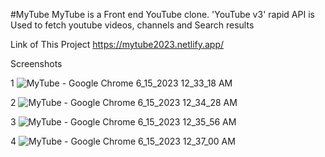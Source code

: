 #MyTube
MyTube is a Front end YouTube clone.
'YouTube v3' rapid API is Used to fetch youtube videos, channels and Search results

Link of This Project
https://mytube2023.netlify.app/

Screenshots

1
![MyTube - Google Chrome 6_15_2023 12_33_18 AM](https://github.com/Mayukhy/YoutubeClone-MyTube-/assets/107027766/1e5e4083-fea5-425f-a953-191f719fd6bf)

2
![MyTube - Google Chrome 6_15_2023 12_34_28 AM](https://github.com/Mayukhy/YoutubeClone-MyTube-/assets/107027766/a82b4550-242a-4152-992d-c63f519bfb32)


3
![MyTube - Google Chrome 6_15_2023 12_35_56 AM](https://github.com/Mayukhy/YoutubeClone-MyTube-/assets/107027766/d1794da8-b3fc-4dd2-ac21-4dee2428d9b5)



4
![MyTube - Google Chrome 6_15_2023 12_37_00 AM](https://github.com/Mayukhy/YoutubeClone-MyTube-/assets/107027766/4a11535c-598a-4faf-9291-bd58eb69e86e)


